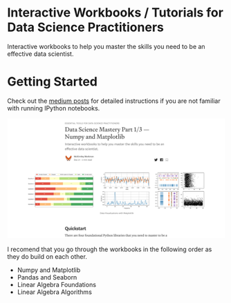# Interactive Workbooks / Tutorials for Data Science Practitioners

Interactive workbooks to help you master the skills you need to be an effective data scientist.

# Getting Started
Check out the [medium posts](https://medium.com/@mck.workman/data-science-mastery-part-1-3-numpy-and-matplotlib-7fa9891f5ead?source=friends_link&sk=e4b78b808a4da8879ab194a6ad3529d6) for detailed instructions if you are not familiar with running IPython notebooks.

<a target="_blank" href="https://medium.com/@mck.workman/data-science-mastery-part-1-3-numpy-and-matplotlib-7fa9891f5ead?source=friends_link&sk=e4b78b808a4da8879ab194a6ad3529d6"><img src="img/medium_article.png"/></a>

I recomend that you go through the workbooks in the following order as they do build on each other.

- Numpy and Matplotlib
- Pandas and Seaborn
- Linear Algebra Foundations
- Linear Algebra Algorithms
